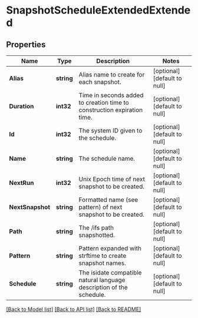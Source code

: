 # SnapshotScheduleExtendedExtended

## Properties
Name | Type | Description | Notes
------------ | ------------- | ------------- | -------------
**Alias** | **string** | Alias name to create for each snapshot. | [optional] [default to null]
**Duration** | **int32** | Time in seconds added to creation time to construction expiration time. | [optional] [default to null]
**Id** | **int32** | The system ID given to the schedule. | [optional] [default to null]
**Name** | **string** | The schedule name. | [optional] [default to null]
**NextRun** | **int32** | Unix Epoch time of next snapshot to be created. | [optional] [default to null]
**NextSnapshot** | **string** | Formatted name (see pattern) of next snapshot to be created. | [optional] [default to null]
**Path** | **string** | The /ifs path snapshotted. | [optional] [default to null]
**Pattern** | **string** | Pattern expanded with strftime to create snapshot names. | [optional] [default to null]
**Schedule** | **string** | The isidate compatible natural language description of the schedule. | [optional] [default to null]

[[Back to Model list]](../README.md#documentation-for-models) [[Back to API list]](../README.md#documentation-for-api-endpoints) [[Back to README]](../README.md)


